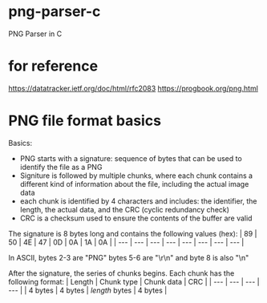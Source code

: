 # png-parser-c

PNG Parser in C

# for reference

https://datatracker.ietf.org/doc/html/rfc2083
https://progbook.org/png.html

# PNG file format basics

Basics:

-   PNG starts with a signature: sequence of bytes that can be used to identify the file as a PNG
-   Signiture is followed by multiple chunks, where each chunk contains a different kind of information about the file, including the actual image data
-   each chunk is identified by 4 characters and includes: the identifier, the length, the actual data, and the CRC (cyclic redundancy check)
-   CRC is a checksum used to ensure the contents of the buffer are valid

The signature is 8 bytes long and contains the following values (hex):
| 89 | 50 | 4E | 47 | 0D | 0A | 1A | 0A |
| --- | --- | --- | --- | --- | --- | --- | --- |

In ASCII, bytes 2-3 are "PNG"
bytes 5-6 are "\r\n" and byte 8 is also "\n"

After the signature, the series of chunks begins.
Each chunk has the following format:
| Length | Chunk type | Chunk data | CRC |
| --- | --- | --- | --- |
| 4 bytes | 4 bytes | _length_ bytes | 4 bytes |
